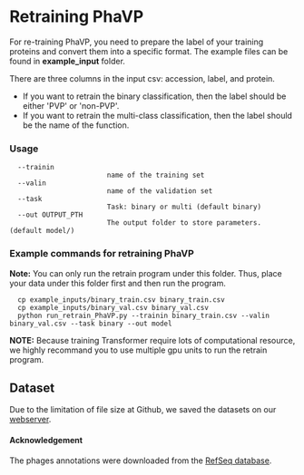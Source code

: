 # Retraining PhaVP
For re-training PhaVP, you need to prepare the label of your training proteins and convert them into a specific format. The example files can be found in **example_input** folder.

There are three columns in the input csv: accession, label, and protein.

* If you want to retrain the binary classification, then the label should be either 'PVP' or 'non-PVP'.
* If you want to retrain the multi-class classification, then the label should be the name of the function.


### Usage


      --trainin
                            name of the training set
      --valin
                            name of the validation set
      --task
                            Task: binary or multi (default binary) 
      --out OUTPUT_PTH
                            The output folder to store parameters. (default model/)


### Example commands for retraining PhaVP
**Note:** You can only run the retrain program under this folder. Thus, place your data under this folder first and then run the program.
      
      cp example_inputs/binary_train.csv binary_train.csv
      cp example_inputs/binary_val.csv binary_val.csv
      python run_retrain_PhaVP.py --trainin binary_train.csv --valin binary_val.csv --task binary --out model


**NOTE:** Because training Transformer require lots of computational resource, we highly recommand you to use multiple gpu units to run the retrain program.


## Dataset
Due to the limitation of file size at Github, we saved the datasets on our [webserver](https://phage.ee.cityu.edu.hk/phavp/download).


#### Acknowledgement

The phages annotations were downloaded from the [RefSeq database](https://www.ncbi.nlm.nih.gov/labs/virus/vssi/#/virus?SeqType_s=Protein).


